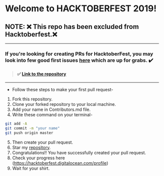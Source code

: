 # Welcome to HACKTOBERFEST 2019!

## NOTE: :x: This repo has been excluded from Hacktoberfest.:x:

---

### If you're looking for creating PRs for HacktoberFest, **you may look into few good first issues [here](https://vinitshahdeo.github.io/HacktoberFest2K19/)** which are up for grabs. :heavy_check_mark:

> #### :white_check_mark: [Link to the repository](https://github.com/vinitshahdeo/HacktoberFest2K19)

---

* Follow these steps to make your first pull request-

1. Fork this repository.
2. Clone your forked repository to your local machine.
3. Add your name in Contributors.md file.
4. Write these command on your terminal-

```bash
git add -A
git commit -m "your name"
git push origin master
```

5. Then create your pull request.
6. Star my [repository](https://github.com/Dhroov7/HacktoberFest2019).
7. Congratulations!! You have successfully created your pull request.
8. Check your progress here (https://hacktoberfest.digitalocean.com/profile)
9. Wait for your shirt.
